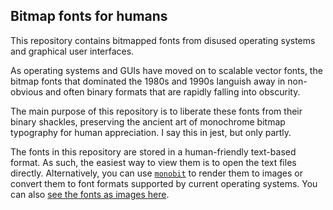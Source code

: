 Bitmap fonts for humans
-----------------------

This repository contains bitmapped fonts from disused operating systems and graphical user interfaces.

As operating systems and GUIs have moved on to scalable vector fonts, the bitmap fonts that dominated
the 1980s and 1990s languish away in non-obvious and often binary formats that are rapidly falling
into obscurity.

The main purpose of this repository is to liberate these fonts from their binary shackles,
preserving the ancient art of monochrome bitmap typography for human appreciation. I say this in jest,
but only partly.

The fonts in this repository are stored in a human-friendly text-based format. As such, the easiest way
to view them is to open the text files directly. Alternatively, you can use
[`monobit`](https://github.com/robhagemans/monobit) to render them to images or convert them to
font formats supported by current operating systems. You can also
[see the fonts as images here](http://robhagemans.github.io/monobit/").
